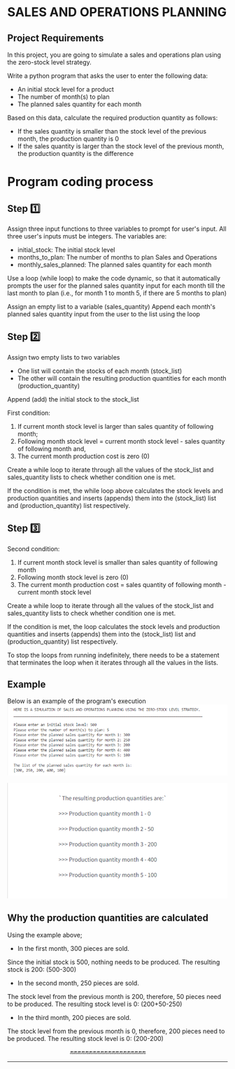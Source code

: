 # **SALES AND OPERATIONS PLANNING**

## Project Requirements
In this project, you are going to simulate a sales and operations plan using the zero-stock level strategy.

Write a python program that asks the user to enter the following data:
- An initial stock level for a product
- The number of month(s) to plan
- The planned sales quantity for each month

Based on this data, calculate the required production quantity as follows:
- If the sales quantity is smaller than the stock level of the previous month, the production quantity is 0
- If the sales quantity is larger than the stock level of the previous month, the production quantity is the difference

# Program coding process
## **Step 1️⃣**

Assign three input functions to three variables to prompt for user's input.
All three user's inputs must be integers. The variables are:
- initial_stock: The initial stock level
- months_to_plan: The number of months to plan Sales and Operations
- monthly_sales_planned: The planned sales quantity for each month

Use a loop (while loop) to make the code dynamic, so that it automatically prompts the user for the planned sales quantity input for each month till the last month to plan (i.e., for month 1 to month 5, if there are 5 months to plan)

Assign an empty list to a variable (sales_quantity)
Append each month's planned sales quantity input from the user to the list using the loop

## **Step 2️⃣**

Assign two empty lists to two variables
- One list will contain the stocks of each month (stock_list)
- The other will contain the resulting production quantities for each month (production_quantity)

Append (add) the initial stock to the stock_list

First condition:

1. If current month stock level is larger than sales quantity of following month;
2. Following month stock level = current month stock level - sales quantity of following month and,
3. The current month production cost is zero (0)

Create a while loop to iterate through all the values of the stock_list and sales_quantity lists to check whether condition one is met.

If the condition is met, the while loop above calculates the stock levels and production quantities and inserts (appends) them into the (stock_list) list and (production_quantity) list respectively.

## **Step 3️⃣**

Second condition:

1. If current month stock level is smaller than sales quantity of following month
2. Following month stock level is zero (0)
3. The current month production cost = sales quantity of following month - current month stock level

Create a while loop to iterate through all the values of the stock_list and sales_quantity lists to check whether condition one is met.

If the condition is met, the loop calculates the stock levels and production quantities and inserts (appends) them into the (stock_list) list and (production_quantity) list respectively.

To stop the loops from running indefinitely, there needs to be a statement that terminates the loop when it iterates through all the values in the lists.

## Example
Below is an example of the program's execution
![Example of User Input](./pics/zero-stock_level_strategy_example.png)

![Resulting Production Quantities from Example](./pics/resulting_production_quantities_from_example.png)

## Why the production quantities are calculated

Using the example above;
- In the first month, 300 pieces are sold.

Since the initial stock is 500, nothing needs to be produced. The resulting stock is 200: (500-300)

- In the second month, 250 pieces are sold.

The stock level from the previous month is 200, therefore, 50 pieces need to be produced. The resulting stock level is 0: (200+50-250)

- In the third month, 200 pieces are sold.

The stock level from the previous month is 0, therefore, 200 pieces need to be produced. The resulting stock level is 0: (200-200)

                        🔚🔚🔚🔚🔚🔚🔚🔚🔚🔚🔚🔚🔚🔚🔚🔚🔚🔚🔚🔚
---